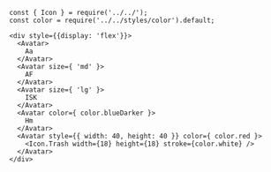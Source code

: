     const { Icon } = require('../../');
    const color = require('../../styles/color').default;

    <div style={{display: 'flex'}}>
      <Avatar>
        Aa
      </Avatar>
      <Avatar size={ 'md' }>
        AF
      </Avatar>
      <Avatar size={ 'lg' }>
        ISK
      </Avatar>
      <Avatar color={ color.blueDarker }>
        Hm
      </Avatar>
      <Avatar style={{ width: 40, height: 40 }} color={ color.red }>
        <Icon.Trash width={18} height={18} stroke={color.white} />
      </Avatar>
    </div>
